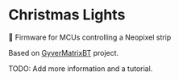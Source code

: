 # Christmas Lights
🎄 Firmware for MCUs controlling a Neopixel strip

Based on [GyverMatrixBT](https://github.com/AlexGyver/GyverMatrixBT/) project.

TODO: Add more information and a tutorial.
